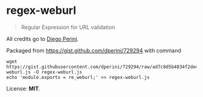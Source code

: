 # regex-weburl

> Regular Expression for URL validation

All credits go to [Diego Perini](https://github.com/dperini).

Packaged from https://gist.github.com/dperini/729294 with command

    wget https://gist.githubusercontent.com/dperini/729294/raw/ad7c8d5b4834f2de4c42e24d4a09b48c202da155/regex-weburl.js -O regex-weburl.js
    echo 'module.exports = re_weburl;' >> regex-weburl.js

License: **MIT**.
